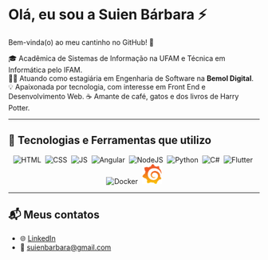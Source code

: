 # Olá, eu sou a Suien Bárbara ⚡

Bem-vinda(o) ao meu cantinho no GitHub! 🌟

🎓 Acadêmica de Sistemas de Informação na UFAM e Técnica em Informática pelo IFAM.  
👩‍💻 Atuando como estagiária em Engenharia de Software na **Bemol Digital**.  
💡 Apaixonada por tecnologia, com interesse em Front End e Desenvolvimento Web.
☕ Amante de café, gatos e dos livros de Harry Potter.

---

## 🚀 Tecnologias e Ferramentas que utilizo

<div align="center">
  
  <img src="https://cdn.jsdelivr.net/gh/devicons/devicon/icons/html5/html5-original.svg" title="HTML5" alt="HTML" width="40" height="40"/>&nbsp;
  <img src="https://cdn.jsdelivr.net/gh/devicons/devicon/icons/css3/css3-original.svg" title="CSS3" alt="CSS" width="40" height="40"/>&nbsp;
  <img src="https://cdn.jsdelivr.net/gh/devicons/devicon/icons/javascript/javascript-original.svg" title="JavaScript" alt="JS" width="40" height="40"/>&nbsp;
  <img src="https://cdn.jsdelivr.net/gh/devicons/devicon/icons/angularjs/angularjs-original.svg" title="Angular" alt="Angular" width="40" height="40"/>&nbsp;
  <img src="https://cdn.jsdelivr.net/gh/devicons/devicon/icons/nodejs/nodejs-original.svg" title="NodeJS" alt="NodeJS" width="40" height="40"/>&nbsp;
  <img src="https://cdn.jsdelivr.net/gh/devicons/devicon/icons/python/python-original.svg" title="Python" alt="Python" width="40" height="40"/>&nbsp;
  <img src="https://cdn.jsdelivr.net/gh/devicons/devicon/icons/csharp/csharp-original.svg" title="C#" alt="C#" width="40" height="40"/>&nbsp;
  <img src="https://cdn.jsdelivr.net/gh/devicons/devicon/icons/flutter/flutter-original.svg" title="Flutter" alt="Flutter" width="40" height="40"/>&nbsp;
  <img src="https://cdn.jsdelivr.net/gh/devicons/devicon/icons/docker/docker-original.svg" title="Docker" alt="Docker" width="40" height="40"/>&nbsp;
  <img src="https://raw.githubusercontent.com/grafana/grafana/master/public/img/grafana_icon.svg" title="Grafana" alt="Grafana" width="40" height="40"/>

</div>

---

## 📬 Meus contatos

- 🌐 [LinkedIn](https://www.linkedin.com/in/suien-barbara)  
- 📧 [suienbarbara@gmail.com](mailto:suienbarbara@gmail.com)

